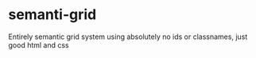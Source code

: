 semanti-grid
============

Entirely semantic grid system using absolutely no ids or classnames, just good html and css
